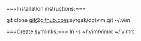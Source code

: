 ===Installation instructions:===

git clone git@github.com:syrgak/dotvim.git ~/.vim

===Create symlinks:===
ln -s ~/.vim/vimrc ~/.vimrc
